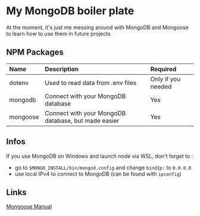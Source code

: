 # My MongoDB boiler plate

At the moment, it's just me messing around with MongoDB and Mongoose to learn how to use them in future projects

## NPM Packages
| Name     | Description                                         | Required           |
|:---------|:----------------------------------------------------|:-------------------|
| dotenv   | Used to read data from .env files                   | Only if you needed |
| mongodb  | Connect with your MongoDB database                  | Yes                |
| mongoose | Connect with your MongoDB database, but made easier | Yes                |

## Infos
If you use MongoDB on Windows and launch node via WSL, don't forget to :
 + go to `$MONGO_INSTALL/bin/mongod.config` and change `bindIp:` to `0.0.0.0`
 + use local IPv4 to connect to MongoDB (can be found with `ipconfig`)

## Links
[Mongoose Manual](https://mongoosejs.com/docs)